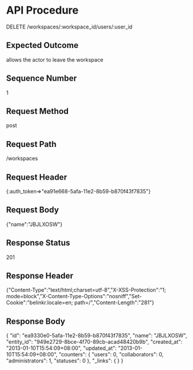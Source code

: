 # API Procedure
DELETE /workspaces/:workspace_id/users/:user_id
## Expected Outcome
allows the actor to leave the workspace
## Sequence Number
1
## Request Method
post
## Request Path
/workspaces
## Request Header
{:auth_token=>"ea91e668-5afa-11e2-8b59-b870f43f7835"}
## Request Body
{"name":"JBJLXOSW"}

## Response Status
201
## Response Header
{"Content-Type":"text/html;charset=utf-8","X-XSS-Protection":"1; mode=block","X-Content-Type-Options":"nosniff","Set-Cookie":"belinkr.locale=en; path=/","Content-Length":"281"}

## Response Body
{
  "id": "ea9330e0-5afa-11e2-8b59-b870f43f7835",
  "name": "JBJLXOSW",
  "entity_id": "949e2729-8bce-4f70-89cb-acad48420b9b",
  "created_at": "2013-01-10T15:54:09+08:00",
  "updated_at": "2013-01-10T15:54:09+08:00",
  "counters": {
    "users": 0,
    "collaborators": 0,
    "administrators": 1,
    "statuses": 0
  },
  "_links": {
  }
}
